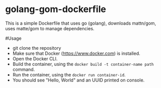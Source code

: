 # golang-gom-dockerfile
This is a simple Dockerfile that uses go (golang), downloads mattn/gom, uses matte/gom to manage dependencies. 

#Usage
+ git clone the repository 
+ Make sure that Docker (https://www.docker.com) is installed.
+ Open the Docker CLI.
+ Build the container, using the `docker build -t container-name path` command.
+ Run the container, using the `docker run container-id`.
+ You should see "Hello, World" and an UUID printed on console.
